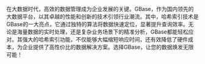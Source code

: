 在大数据时代，高效的数据管理成为企业发展的关键。GBase，作为国内领先的大数据平台，以其卓越的性能和创新的技术引领行业潮流。其中，哈希索引技术是GBase的一大亮点，它通过独特的算法将数据快速定位，显著提升查询效率。无论是海量数据的实时处理，还是复杂业务场景下的精准分析，GBase都能轻松应对。其强大的哈希索引功能，不仅能够大幅缩短响应时间，还有效降低了硬件成本，为企业提供了高性价比的数据解决方案。选择GBase，让您的数据焕发无限可能！